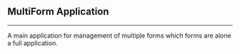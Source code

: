 ## MultiForm Application
-------------------------

A main application for management of multiple forms which forms are alone a full application.